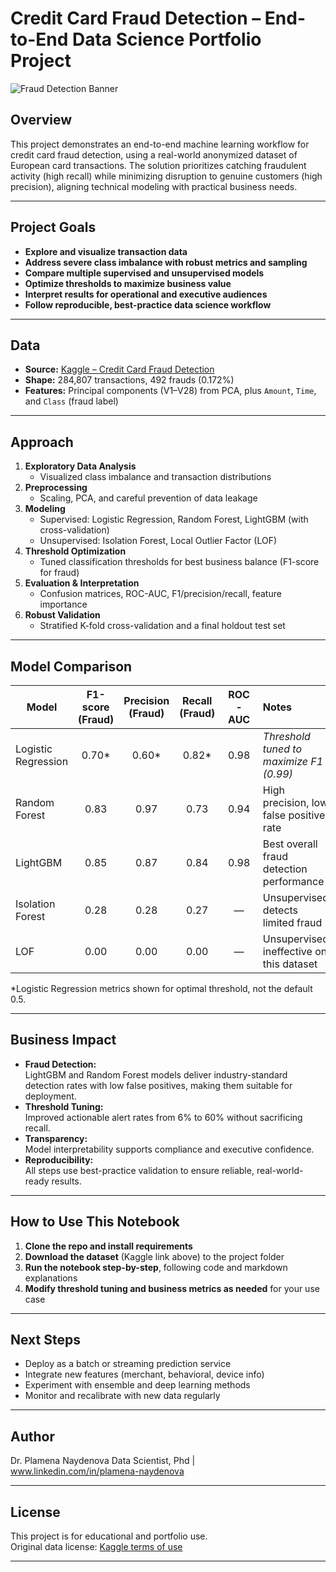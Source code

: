 # Credit Card Fraud Detection – End-to-End Data Science Portfolio Project

![Fraud Detection Banner](https://img.shields.io/badge/machine%20learning-fraud%20detection-blue) 

## Overview

This project demonstrates an end-to-end machine learning workflow for credit card fraud detection, using a real-world anonymized dataset of European card transactions. The solution prioritizes catching fraudulent activity (high recall) while minimizing disruption to genuine customers (high precision), aligning technical modeling with practical business needs.

---

## Project Goals

- **Explore and visualize transaction data**
- **Address severe class imbalance with robust metrics and sampling**
- **Compare multiple supervised and unsupervised models**
- **Optimize thresholds to maximize business value**
- **Interpret results for operational and executive audiences**
- **Follow reproducible, best-practice data science workflow**

---

## Data

- **Source:** [Kaggle – Credit Card Fraud Detection](https://www.kaggle.com/datasets/mlg-ulb/creditcardfraud)
- **Shape:** 284,807 transactions, 492 frauds (0.172%)
- **Features:** Principal components (V1–V28) from PCA, plus `Amount`, `Time`, and `Class` (fraud label)

---

## Approach

1. **Exploratory Data Analysis**
   - Visualized class imbalance and transaction distributions
2. **Preprocessing**
   - Scaling, PCA, and careful prevention of data leakage
3. **Modeling**
   - Supervised: Logistic Regression, Random Forest, LightGBM (with cross-validation)
   - Unsupervised: Isolation Forest, Local Outlier Factor (LOF)
4. **Threshold Optimization**
   - Tuned classification thresholds for best business balance (F1-score for fraud)
5. **Evaluation & Interpretation**
   - Confusion matrices, ROC-AUC, F1/precision/recall, feature importance
6. **Robust Validation**
   - Stratified K-fold cross-validation and a final holdout test set

---

## Model Comparison

| Model               | F1-score (Fraud) | Precision (Fraud) | Recall (Fraud) | ROC-AUC | Notes                                            |
|---------------------|:----------------:|:-----------------:|:--------------:|:-------:|:------------------------------------------------|
| Logistic Regression |      0.70*       |      0.60*        |     0.82*      |  0.98   | *Threshold tuned to maximize F1 (0.99)*         |
| Random Forest       |      0.83        |      0.97         |     0.73       |  0.94   | High precision, low false positive rate         |
| LightGBM            |      0.85        |      0.87         |     0.84       |  0.98   | Best overall fraud detection performance        |
| Isolation Forest    |      0.28        |      0.28         |     0.27       |    —    | Unsupervised; detects limited fraud             |
| LOF                 |      0.00        |      0.00         |     0.00       |    —    | Unsupervised; ineffective on this dataset       |

\*Logistic Regression metrics shown for optimal threshold, not the default 0.5.

---

## Business Impact

- **Fraud Detection:**  
  LightGBM and Random Forest models deliver industry-standard detection rates with low false positives, making them suitable for deployment.
- **Threshold Tuning:**  
  Improved actionable alert rates from 6% to 60% without sacrificing recall.
- **Transparency:**  
  Model interpretability supports compliance and executive confidence.
- **Reproducibility:**  
  All steps use best-practice validation to ensure reliable, real-world-ready results.

---

## How to Use This Notebook

1. **Clone the repo and install requirements**
2. **Download the dataset** (Kaggle link above) to the project folder
3. **Run the notebook step-by-step**, following code and markdown explanations
4. **Modify threshold tuning and business metrics as needed** for your use case

---

## Next Steps

- Deploy as a batch or streaming prediction service
- Integrate new features (merchant, behavioral, device info)
- Experiment with ensemble and deep learning methods
- Monitor and recalibrate with new data regularly

---

## Author

Dr. Plamena Naydenova 
Data Scientist, Phd | www.linkedin.com/in/plamena-naydenova

---

## License

This project is for educational and portfolio use.  
Original data license: [Kaggle terms of use](https://www.kaggle.com/datasets/mlg-ulb/creditcardfraud)

---

